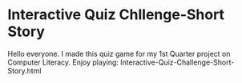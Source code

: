 <h1>Interactive Quiz Chllenge-Short Story</h1>

<p> Hello everyone. I made this quiz game for my 1st Quarter project on Computer Literacy. Enjoy playing: Interactive-Quiz-Challenge-Short-Story.html
</p>

